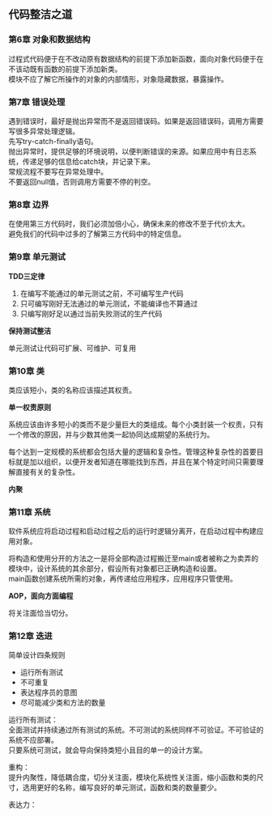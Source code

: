 ## 代码整洁之道

### 第6章 对象和数据结构
过程式代码便于在不改动原有数据结构的前提下添加新函数，面向对象代码便于在不该动既有函数的前提下添加新类。  
模块不应了解它所操作的对象的内部情形，对象隐藏数据，暴露操作。

### 第7章 错误处理
遇到错误时，最好是抛出异常而不是返回错误码。如果是返回错误码，调用方需要写很多异常处理逻辑。  
先写try-catch-finally语句。  
抛出异常时，提供足够的环境说明，以便判断错误的来源。如果应用中有日志系统，传递足够的信息给catch块，并记录下来。  
常规流程不要写在异常处理中。  
不要返回null值，否则调用方需要不停的判空。

### 第8章 边界
在使用第三方代码时，我们必须加倍小心，确保未来的修改不至于代价太大。  
避免我们的代码中过多的了解第三方代码中的特定信息。

### 第9章 单元测试

**TDD三定律**  
1. 在编写不能通过的单元测试之前，不可编写生产代码
2. 只可编写刚好无法通过的单元测试，不能编译也不算通过
3. 只编写刚好足以通过当前失败测试的生产代码

**保持测试整洁**

单元测试让代码可扩展、可维护、可复用

### 第10章 类
类应该短小，类的名称应该描述其权责。

**单一权责原则**

系统应该由许多短小的类而不是少量巨大的类组成。每个小类封装一个权责，只有一个修改的原因，并与少数其他类一起协同达成期望的系统行为。  

每个达到一定规模的系统都会包括大量的逻辑和复杂性。管理这种复杂性的首要目标就是加以组织，以便开发者知道在哪能找到东西，并且在某个特定时间只需要理解直接有关的复杂性。

**内聚**


### 第11章 系统
软件系统应将启动过程和启动过程之后的运行时逻辑分离开，在启动过程中构建应用对象。

将构造和使用分开的方法之一是将全部构造过程搬迁至main或者被称之为卖弄的模块中，设计系统的其余部分，假设所有对象都已正确构造和设置。  
main函数创建系统所需的对象，再传递给应用程序，应用程序只管使用。

**AOP，面向方面编程**  

将关注面恰当切分。

### 第12章 迭进
简单设计四条规则  

* 运行所有测试
* 不可重复
* 表达程序员的意图
* 尽可能减少类和方法的数量

运行所有测试：  
全面测试并持续通过所有测试的系统。不可测试的系统同样不可验证。不可验证的系统不应部署。  
只要系统可测试，就会导向保持类短小且目的单一的设计方案。

重构：  
提升内聚性，降低耦合度，切分关注面，模块化系统性关注面，缩小函数和类的尺寸，选用更好的名称，编写良好的单元测试，函数和类的数量要少。

表达力：  

